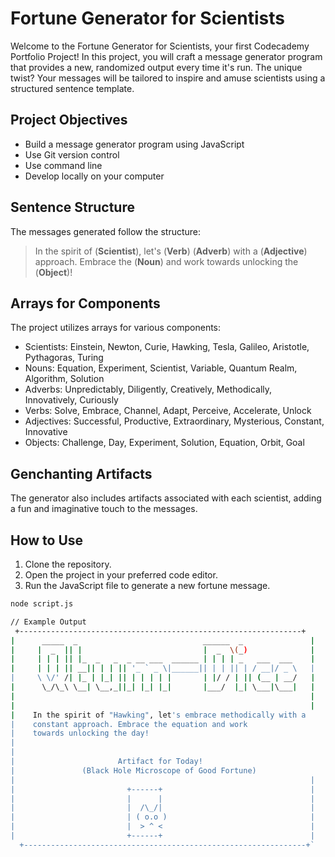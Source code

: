 # Fortune Generator for Scientists

Welcome to the Fortune Generator for Scientists, your first Codecademy Portfolio Project! In this project, you will craft a message generator program that provides a new, randomized output every time it's run. The unique twist? Your messages will be tailored to inspire and amuse scientists using a structured sentence template.

## Project Objectives
- Build a message generator program using JavaScript
- Use Git version control
- Use command line
- Develop locally on your computer

## Sentence Structure

The messages generated follow the structure:
> In the spirit of (**Scientist**), let's (**Verb**) (**Adverb**) with a (**Adjective**) approach. Embrace the (**Noun**) and work towards unlocking the (**Object**)!

## Arrays for Components

The project utilizes arrays for various components:

- Scientists: Einstein, Newton, Curie, Hawking, Tesla, Galileo, Aristotle, Pythagoras, Turing
- Nouns: Equation, Experiment, Scientist, Variable, Quantum Realm, Algorithm, Solution
- Adverbs: Unpredictably, Diligently, Creatively, Methodically, Innovatively, Curiously
- Verbs: Solve, Embrace, Channel, Adapt, Perceive, Accelerate, Unlock
- Adjectives: Successful, Productive, Extraordinary, Mysterious, Constant, Innovative
- Objects: Challenge, Day, Experiment, Solution, Equation, Orbit, Goal

## Genchanting Artifacts

The generator also includes artifacts associated with each scientist, adding a fun and imaginative touch to the messages.

## How to Use

1. Clone the repository.
2. Open the project in your preferred code editor.
3. Run the JavaScript file to generate a new fortune message.

```bash
node script.js

// Example Output
 +---------------------------------------------------------------+
|      _____  _                            ______  _               |
|     |  _  || |                           |  _  \(_)              |
|     | | | || |_  _   _  _ __ ___  ______ | | | | _   ___  ___    |
|     | | | || __|| | | || '_ ` _ \|______|| | | || | / __|/ _ \   |
|     \ \/' /| |_ | |_| || | | | | |       | |/ / | || (__ | __/   |
|      \_/\_\ \__| \__,_||_| |_| |_|       |___/  |_| \___|\___|   |
|                                                                  |
|                                                                  |
|    In the spirit of "Hawking", let's embrace methodically with a
|    constant approach. Embrace the equation and work
|    towards unlocking the day!
|
|
|                       Artifact for Today!
|               (Black Hole Microscope of Good Fortune)
|                                                                  |
|                         +------+                                 |
|                         |      |                                 |
|                         |  /\_/|                                 |
|                         | ( o.o )                                |
|                         |  > ^ <                                 |
|                         +------+                                 |
  +---------------------------------------------------------------+`
